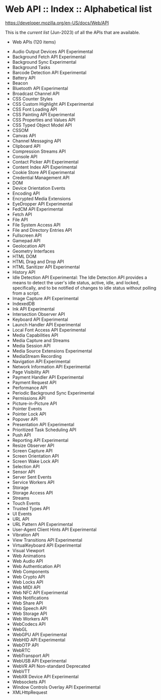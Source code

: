 # Web API :: Index :: Alphabetical list

https://developer.mozilla.org/en-US/docs/Web/API

This is the *current list* (Jun-2023) of all the APIs that are available.

* Web APIs (120 items)


- Audio Output Devices API Experimental
- Background Fetch API Experimental
- Background Sync Experimental
- Background Tasks
- Barcode Detection API Experimental
- Battery API
- Beacon
- Bluetooth API Experimental
- Broadcast Channel API
- CSS Counter Styles
- CSS Custom Highlight API Experimental
- CSS Font Loading API
- CSS Painting API Experimental
- CSS Properties and Values API
- CSS Typed Object Model API
- CSSOM
- Canvas API
- Channel Messaging API
- Clipboard API
- Compression Streams API
- Console API
- Contact Picker API Experimental
- Content Index API Experimental
- Cookie Store API Experimental
- Credential Management API
- DOM
- Device Orientation Events
- Encoding API
- Encrypted Media Extensions
- EyeDropper API Experimental
- FedCM API Experimental
- Fetch API
- File API
- File System Access API
- File and Directory Entries API
- Fullscreen API
- Gamepad API
- Geolocation API
- Geometry Interfaces
- HTML DOM
- HTML Drag and Drop API
- HTML Sanitizer API Experimental
- History API
- Idle Detection API Experimental: The Idle Detection API provides a means to detect the user's idle status, active, idle, and locked, specifically, and to be notified of changes to idle status without polling from a script.
- Image Capture API Experimental
- IndexedDB
- Ink API Experimental
- Intersection Observer API
- Keyboard API Experimental
- Launch Handler API Experimental
- Local Font Access API Experimental
- Media Capabilities API
- Media Capture and Streams
- Media Session API
- Media Source Extensions Experimental
- MediaStream Recording
- Navigation API Experimental
- Network Information API Experimental
- Page Visibility API
- Payment Handler API Experimental
- Payment Request API
- Performance API
- Periodic Background Sync Experimental
- Permissions API
- Picture-in-Picture API
- Pointer Events
- Pointer Lock API
- Popover API
- Presentation API Experimental
- Prioritized Task Scheduling API
- Push API
- Reporting API Experimental
- Resize Observer API
- Screen Capture API
- Screen Orientation API
- Screen Wake Lock API
- Selection API
- Sensor API
- Server Sent Events
- Service Workers API
- Storage
- Storage Access API
- Streams
- Touch Events
- Trusted Types API
- UI Events
- URL API
- URL Pattern API Experimental
- User-Agent Client Hints API Experimental
- Vibration API
- View Transitions API Experimental
- VirtualKeyboard API Experimental
- Visual Viewport
- Web Animations
- Web Audio API
- Web Authentication API
- Web Components
- Web Crypto API
- Web Locks API
- Web MIDI API
- Web NFC API Experimental
- Web Notifications
- Web Share API
- Web Speech API
- Web Storage API
- Web Workers API
- WebCodecs API
- WebGL
- WebGPU API Experimental
- WebHID API Experimental
- WebOTP API
- WebRTC
- WebTransport API
- WebUSB API Experimental
- WebVR API Non-standard Deprecated
- WebVTT
- WebXR Device API Experimental
- Websockets API
- Window Controls Overlay API Experimental
- XMLHttpRequest
